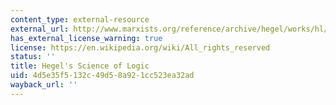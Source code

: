 ```yaml
---
content_type: external-resource
external_url: http://www.marxists.org/reference/archive/hegel/works/hl/hlconten.htm
has_external_license_warning: true
license: https://en.wikipedia.org/wiki/All_rights_reserved
status: ''
title: Hegel's Science of Logic
uid: 4d5e35f5-132c-49d5-8a92-1cc523ea32ad
wayback_url: ''
---
```

